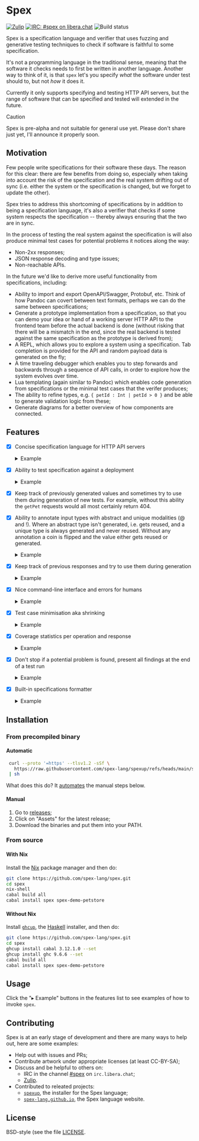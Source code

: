 # Spex

[![Zulip](https://img.shields.io/badge/zulip-join_chat-blue.svg)](https://spex.zulipchat.com/)
[![IRC: #spex on libera.chat](https://img.shields.io/badge/IRC-%23spex%20on%20libera.chat-blue.svg)](https://web.libera.chat/#spex)
![Build status](https://github.com/spex-lang/spex/actions/workflows/main.yaml/badge.svg)

Spex is a specification language and verifier that uses fuzzing and generative
testing techniques to check if software is faithful to some specification.

It's not a programming language in the traditional sense, meaning that the
software it checks needs to first be written in another language. Another way
to think of it, is that `spex` let's you specify *what* the software under test
should to, but not *how* it does it.

Currently it only supports specifying and testing HTTP API servers, but the
range of software that can be specified and tested will extended in the
future.

> [!CAUTION]
> Spex is pre-alpha and not suitable for general use yet. Please don't share
> just yet, I'll announce it properly soon.

## Motivation

Few people write specifications for their software these days. The reason for
this clear: there are few benefits from doing so, especially when taking into
account the risk of the specification and the real system drifting out of sync
(i.e. either the system or the specification is changed, but we forget to
update the other).

Spex tries to address this shortcoming of specifications by in addition to
being a specification language, it's also a verifier that checks if some system
respects the specification -- thereby always ensuring that the two are in sync.

In the process of testing the real system against the specification is will
also produce minimal test cases for potential problems it notices along the way:

  - Non-2xx responses;
  - JSON response decoding and type issues;
  - Non-reachable APIs.

In the future we'd like to derive more useful functionality from
specifications, including:

  - Ability to import and export OpenAPI/Swagger, Protobuf, etc. Think of how
    Pandoc can covert between text formats, perhaps we can do the same between
    specifications;
  - Generate a prototype implementation from a specification, so that you can
    demo your idea or hand of a working server HTTP API to the frontend team
    before the actual backend is done (without risking that there will be a
    mismatch in the end, since the real backend is tested against the same
    specification as the prototype is derived from);
  - A REPL, which allows you to explore a system using a specification. Tab
    completion is provided for the API and random payload data is generated on
    the fly;
  - A time traveling debugger which enables you to step forwards and backwards
    through a sequence of API calls, in order to explore how the system evolves
    over time.
  - Lua templating (again similar to Pandoc) which enables code generation from
    specifications or the minimal test cases that the verifer produces;
  - The ability to refine types, e.g. `{ petId : Int | petId > 0 }` and be able
    to generate validation logic from these;
  - Generate diagrams for a better overview of how components are connected.

## Features

- [x] Concise specification language for HTTP API servers
  <details>
  
  <summary>Example</summary>
  
  ```
  $ cat example/petstore-basic.spex
  component PetStore where
  
  addPet : POST /pet Pet
  getPet : GET /pet/{petId : Int} -> Pet
  
  type Pet =
    { petId   : Int
    , petName : String
    }
  ```
  
  </details>

- [x] Ability to test specification against a deployment
  <details>

  <summary>Example</summary>

  ```bash
  $ spex-demo-petstore &
  $ PID_PETSTORE=$!
  $ spex verify example/petstore-basic.spex

  i Verifying the deployment:    http://localhost:8080
    against the specification:   example/petstore-basic.spex
  
  i Parsing the specification.
  
  i Waiting for health check to pass.
  
  i Starting to run tests.
  
  i All tests passed, here are the results:
  
    failing tests: []
    client errors: 53
    coverage:      fromList [(OpId "addPet",44),(OpId "getPet",56)]
  $ kill ${PID_PETSTORE}
  [1]+  Terminated              spex-demo-petstore
  ```

  </details>

- [x] Keep track of previously generated values and sometimes try to use them
  during generation of new tests. For example, without this ability the
  `getPet` requests would all most certainly return 404.

- [x] Ability to annotate input types with abstract and unique modalities (@ and
  !). Where an abstract type isn't generated, i.e. gets reused, and a unique type
  is always generated and never reused. Without any annotation a coin is
  flipped and the value either gets reused or generated.
  <details>

  <summary>Example</summary>

  ```diff
  $ diff -u example/petstore-basic.spex example/petstore-modal.spex
  - addPet : POST /pet Pet
  - getPet : GET /pet/{petId : Int} -> Pet
  + addPet : POST /pet !Pet
  + getPet : GET /pet/{petId : @Int} -> Pet
  $ spex verify example/petstore-modal.spex

  i Verifying the deployment:    http://localhost:8080
    against the specification:   example/petstore-modal.spex
  
  i Parsing the specification.
  
  i Waiting for health check to pass.
  
  i Starting to run tests.
  
  i All tests passed, here are the results:
  
    failing tests: []
    client errors: 3
    coverage:      fromList [(OpId "addPet",51),(OpId "getPet",49)]
  ```

  Notice how many fewer 404 errors we get for `getPet` now, because of the
  abstract (`@`) annotation on `petId`.
  </details>

- [x] Keep track of previous responses and try to use them during generation 

  <details>

  <summary>Example</summary>

  Imagine we got:
  ```
  addPet : POST /pet Pet
  getPet : GET /pet/{petId : Int} -> Pet

  type Pet =
    { petId   : Int
    , petName : String 
    }
  ```
  and `addPet` is implemented such that it throws an error if we try to add the
  exact same pet twice. Finding this error without reusing responses during
  generation is difficult, because we'd need to randomly generate the same
  `petId : Int` and petname : String` twice. 

  If we reuse inputs and reponses on the other hand, then it's easy to find it.
  Here's one scenario which would find the error:

    1. We generate a random `Pet` for `addPet`;
    2. A `getPet` operation gets generated that reuses the `petId` from step 1;
    3. The response `Pet` from step 2 gets reused in a subsequent `addPet`,
       casuing the error.

  </details>

- [x] Nice command-line interface and errors for humans

  <details>

  <summary>Example</summary>

  ```
  $ cat example/petstore-bad-scope.spex
  component PetStore where

  addPet : POST /pet Pet
  getPet : GET /pet/{petId : Int} -> Pet

  $ spex verify example/petstore-bad-scope.spex
  i Verifying the deployment:    http://localhost:8080
    against the specification:   example/petstore-bad-scope.spex

  i Checking the specification.

  Error: Scope error, the type Pet isn't defined.

     ┌─ example/petstore-bad-scope.spex:2:19
     │
   2 │ addPet : POST /pet Pet
     │                    ^^^

  Either define the type or mark it as abstract, in case it shouldn't be
  generated.
  ```

  </details>

- [x] Test case minimisation aka shrinking
  <details>

  <summary>
  Example
  </summary>

  ```
  $ spex verify example/petstore-modal.spex --seed -2917004710203612904

  i Verifying the deployment:    http://localhost:8080
    against the specification:   example/petstore-modal.spex

  i Checking the specification.

  i Waiting for health check to pass.

  i Starting to run tests.

  Error: Test failure (8 shrinks):

  1. addPet : POST /pet {petId = 27, petName = qux}
  2. addPet : POST /pet {petId = 27, petName = qux}
    ↳ 409 Conflict: Pet already exists

  Use --seed -2917004710203612904 to reproduce
  ```
  Try running with `--no-shrinking` flag to see the original test case that
  failed.
  </details>

- [x] Coverage statistics per operation and response
  <details>

  <summary>Example</summary>

  ```
  Coverage:
    2xx:
      44% addPet (89)
      54% getPet (107)
    404:
      2% getPet (3)
    409:
      0% addPet (1)

  Total: 200

  Use --seed 2469868563532480199 to reproduce
  ```

  </details>

- [x] Don't stop if a potential problem is found, present all findings at the
      end of a test run
  <details>

  <summary>Example</summary>

  ```
  Test failure:

  1. getPet : GET /pet/923 -> Pet
    ↳ 404 Not Found
  ------------------------------------------------------------------------
  Test failure (8 shrinks):
  
  1. addPet : POST /pet {petId = 842, petName = foo}
  2. addPet : POST /pet {petId = 842, petName = foo}
    ↳ 409 Conflict: Pet already exists

  Use --seed 2469868563532480199 to reproduce
  ```

  </details>

- [x] Built-in specifications formatter
  <details>

  <summary>Example</summary>

  ```bash
  $ cat example/petstore-bad-formatting.spex
  component PetStore
    where

  addPet     : POST
    /pet Pet

  getPet :GET /pet/{ petId  :
    Int} ->
      Pet
  $ spex format example/petstore-bad-formatting.spex
  component PetStore where
  
  addPet : POST /pet Pet
  getPet : GET /pet/{petId : Int} -> Pet
  ```

  </details>

## Installation

### From precompiled binary

#### Automatic

```bash
 curl --proto '=https' --tlsv1.2 -sSf \
   https://raw.githubusercontent.com/spex-lang/spexup/refs/heads/main/spexup \
 | sh
```

What does this do? It
[automates](https://github.com/spex-lang/spexup/blob/main/spexup) the manual
steps below.

#### Manual

1. Go to [releases](https://github.com/spex-lang/spex/releases);
2. Click on "Assets" for the latest release;
3. Download the binaries and put them into your PATH.

### From source

#### With Nix

Install the [Nix](https://nixos.org/download/) package manager and then do:

```bash
git clone https://github.com/spex-lang/spex.git
cd spex
nix-shell
cabal build all
cabal install spex spex-demo-petstore
```

#### Without Nix

Install [`ghcup`](https://www.haskell.org/ghcup/install/), the
[Haskell](https://www.haskell.org/) installer, and then do:

```bash
git clone https://github.com/spex-lang/spex.git
cd spex
ghcup install cabal 3.12.1.0 --set
ghcup install ghc 9.6.6 --set
cabal build all
cabal install spex spex-demo-petstore
```

## Usage

Click the "▸ Example" buttons in the features list to see examples of how to
invoke `spex`.

## Contributing

Spex is at an early stage of development and there are many ways to help out,
here are some examples:

* Help out with issues and PRs;
* Contribute artwork under appropriate licenses (at least CC-BY-SA);
* Discuss and be helpful to others on:
  - IRC in the channel [#spex](https://web.libera.chat/#spex) on `irc.libera.chat`;
  - [Zulip](https://spex.zulipchat.com/).
* Contributed to releated projects:
  - [`spexup`](https://github.com/spex-lang/spexup), the installer for the Spex
    language;
  - [`spex-lang.github.io`](https://github.com/spex-lang/spex-lang.github.io),
    the Spex language website.

## License

BSD-style (see the file [LICENSE](LICENSE).
